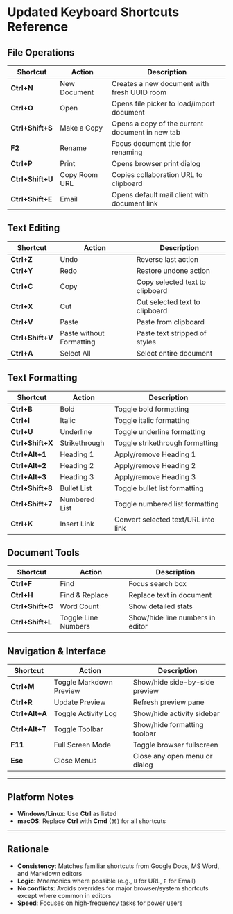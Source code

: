 # Updated Keyboard Shortcuts Reference

## File Operations
| Shortcut | Action | Description |
|----------|--------|-------------|
| **Ctrl+N** | New Document | Creates a new document with fresh UUID room |
| **Ctrl+O** | Open | Opens file picker to load/import document |
| **Ctrl+Shift+S** | Make a Copy | Opens a copy of the current document in new tab |
| **F2** | Rename | Focus document title for renaming |
| **Ctrl+P** | Print | Opens browser print dialog |
| **Ctrl+Shift+U** | Copy Room URL | Copies collaboration URL to clipboard |
| **Ctrl+Shift+E** | Email | Opens default mail client with document link |

## Text Editing
| Shortcut | Action | Description |
|----------|--------|-------------|
| **Ctrl+Z** | Undo | Reverse last action |
| **Ctrl+Y** | Redo | Restore undone action |
| **Ctrl+C** | Copy | Copy selected text to clipboard |
| **Ctrl+X** | Cut | Cut selected text to clipboard |
| **Ctrl+V** | Paste | Paste from clipboard |
| **Ctrl+Shift+V** | Paste without Formatting | Paste text stripped of styles |
| **Ctrl+A** | Select All | Select entire document |

## Text Formatting
| Shortcut | Action | Description |
|----------|--------|-------------|
| **Ctrl+B** | Bold | Toggle bold formatting |
| **Ctrl+I** | Italic | Toggle italic formatting |
| **Ctrl+U** | Underline | Toggle underline formatting |
| **Ctrl+Shift+X** | Strikethrough | Toggle strikethrough formatting |
| **Ctrl+Alt+1** | Heading 1 | Apply/remove Heading 1 |
| **Ctrl+Alt+2** | Heading 2 | Apply/remove Heading 2 |
| **Ctrl+Alt+3** | Heading 3 | Apply/remove Heading 3 |
| **Ctrl+Shift+8** | Bullet List | Toggle bullet list formatting |
| **Ctrl+Shift+7** | Numbered List | Toggle numbered list formatting |
| **Ctrl+K** | Insert Link | Convert selected text/URL into link |

## Document Tools
| Shortcut | Action | Description |
|----------|--------|-------------|
| **Ctrl+F** | Find | Focus search box |
| **Ctrl+H** | Find & Replace | Replace text in document |
| **Ctrl+Shift+C** | Word Count | Show detailed stats |
| **Ctrl+Shift+L** | Toggle Line Numbers | Show/hide line numbers in editor |

## Navigation & Interface
| Shortcut | Action | Description |
|----------|--------|-------------|
| **Ctrl+M** | Toggle Markdown Preview | Show/hide side-by-side preview |
| **Ctrl+R** | Update Preview | Refresh preview pane |
| **Ctrl+Alt+A** | Toggle Activity Log | Show/hide activity sidebar |
| **Ctrl+Alt+T** | Toggle Toolbar | Show/hide formatting toolbar |
| **F11** | Full Screen Mode | Toggle browser fullscreen |
| **Esc** | Close Menus | Close any open menu or dialog |

---

## Platform Notes
- **Windows/Linux**: Use **Ctrl** as listed  
- **macOS**: Replace **Ctrl** with **Cmd** (⌘) for all shortcuts

---

## Rationale
- **Consistency**: Matches familiar shortcuts from Google Docs, MS Word, and Markdown editors
- **Logic**: Mnemonics where possible (e.g., `U` for URL, `E` for Email)
- **No conflicts**: Avoids overrides for major browser/system shortcuts except where common in editors
- **Speed**: Focuses on high-frequency tasks for power users
